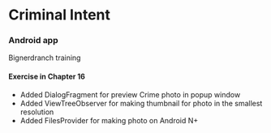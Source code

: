 # Criminal Intent
### Android app
Bignerdranch training

#### Exercise in Chapter 16
- Added DialogFragment for preview Crime photo in popup window
- Added ViewTreeObserver for making thumbnail for photo in the smallest resolution
- Added FilesProvider for making photo on Android N+
